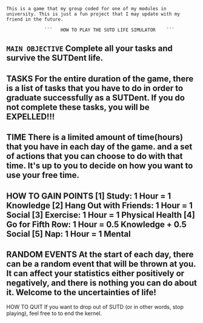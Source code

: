```This is a game that my group coded for one of my modules in university. This is just a fun project that I may update with my friend in the future.```


                  ```   HOW TO PLAY THE SUTD LIFE SIMULATOR    ```                   

```MAIN OBJECTIVE```
Complete all your tasks and survive the SUTDent life.
-------------------------------------------------------------------------------
TASKS
For the entire duration of the game, there is a list of tasks that you have to
do in order to graduate successfully as a SUTDent. If you do not complete these
tasks, you will be EXPELLED!!!
-------------------------------------------------------------------------------
TIME
There is a limited amount of time(hours) that you have in each day of the game.
and a set of actions that you can choose to do with that time. It's up to you 
to decide on how you want to use your free time. 
-------------------------------------------------------------------------------
HOW TO GAIN POINTS
[1] Study: 1 Hour = 1 Knowledge
[2] Hang Out with Friends: 1 Hour = 1 Social 
[3] Exercise: 1 Hour = 1 Physical Health 
[4] Go for Fifth Row: 1 Hour = 0.5 Knowledge + 0.5 Social
[5] Nap: 1 Hour = 1 Mental
-------------------------------------------------------------------------------
RANDOM EVENTS
At the start of each day, there can be a random event that will be thrown at you.
It can affect your statistics either positively or negatively, and there is nothing
you can do about it. Welcome to the uncertainties of life!
-------------------------------------------------------------------------------
HOW TO QUIT
If you want to drop out of SUTD (or in other words, stop playing), feel free to
to end the kernel.

